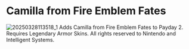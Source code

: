 # Camilla from Fire Emblem Fates

![20250328113518_1](https://github.com/user-attachments/assets/6bcb232b-e0ed-46a0-9db6-138a84842a42)
Adds Camilla from Fire Emblem Fates to Payday 2. Requires Legendary Armor Skins. All rights reserved to Nintendo and Intelligent Systems.
